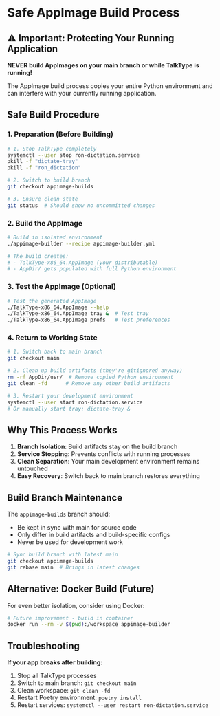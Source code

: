 # Safe AppImage Build Process

## ⚠️ Important: Protecting Your Running Application

**NEVER build AppImages on your main branch or while TalkType is running!**

The AppImage build process copies your entire Python environment and can interfere with your currently running application.

## Safe Build Procedure

### 1. Preparation (Before Building)
```bash
# 1. Stop TalkType completely
systemctl --user stop ron-dictation.service
pkill -f "dictate-tray"
pkill -f "ron_dictation"

# 2. Switch to build branch
git checkout appimage-builds

# 3. Ensure clean state
git status  # Should show no uncommitted changes
```

### 2. Build the AppImage
```bash
# Build in isolated environment
./appimage-builder --recipe appimage-builder.yml

# The build creates:
# - TalkType-x86_64.AppImage (your distributable)
# - AppDir/ gets populated with full Python environment
```

### 3. Test the AppImage (Optional)
```bash
# Test the generated AppImage
./TalkType-x86_64.AppImage --help
./TalkType-x86_64.AppImage tray &  # Test tray
./TalkType-x86_64.AppImage prefs   # Test preferences
```

### 4. Return to Working State
```bash
# 1. Switch back to main branch
git checkout main

# 2. Clean up build artifacts (they're gitignored anyway)
rm -rf AppDir/usr/  # Remove copied Python environment
git clean -fd      # Remove any other build artifacts

# 3. Restart your development environment
systemctl --user start ron-dictation.service
# Or manually start tray: dictate-tray &
```

## Why This Process Works

1. **Branch Isolation**: Build artifacts stay on the build branch
2. **Service Stopping**: Prevents conflicts with running processes
3. **Clean Separation**: Your main development environment remains untouched
4. **Easy Recovery**: Switch back to main branch restores everything

## Build Branch Maintenance

The `appimage-builds` branch should:
- Be kept in sync with main for source code
- Only differ in build artifacts and build-specific configs
- Never be used for development work

```bash
# Sync build branch with latest main
git checkout appimage-builds
git rebase main  # Brings in latest changes
```

## Alternative: Docker Build (Future)

For even better isolation, consider using Docker:
```bash
# Future improvement - build in container
docker run --rm -v $(pwd):/workspace appimage-builder
```

## Troubleshooting

**If your app breaks after building:**
1. Stop all TalkType processes
2. Switch to main branch: `git checkout main`
3. Clean workspace: `git clean -fd`
4. Restart Poetry environment: `poetry install`
5. Restart services: `systemctl --user restart ron-dictation.service`

